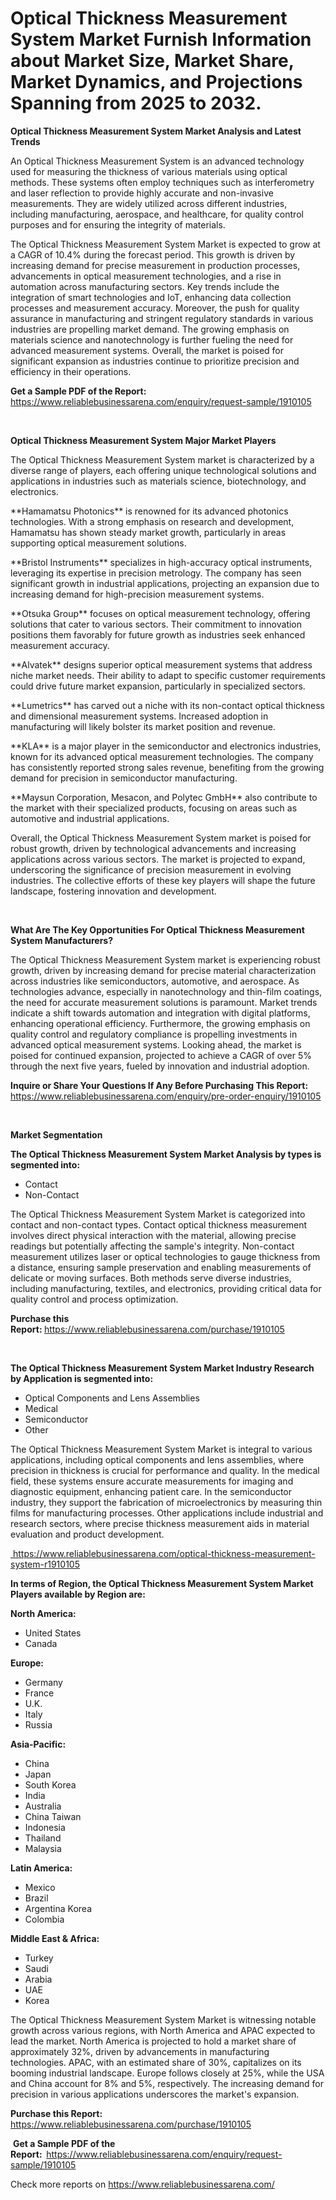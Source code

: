 <p><h1>Optical Thickness Measurement System Market Furnish Information about Market Size, Market Share, Market Dynamics, and Projections Spanning from 2025 to 2032.</h1></p><p><strong>Optical Thickness Measurement System Market Analysis and Latest Trends</strong></p>
<p><p>An Optical Thickness Measurement System is an advanced technology used for measuring the thickness of various materials using optical methods. These systems often employ techniques such as interferometry and laser reflection to provide highly accurate and non-invasive measurements. They are widely utilized across different industries, including manufacturing, aerospace, and healthcare, for quality control purposes and for ensuring the integrity of materials.</p><p>The Optical Thickness Measurement System Market is expected to grow at a CAGR of 10.4% during the forecast period. This growth is driven by increasing demand for precise measurement in production processes, advancements in optical measurement technologies, and a rise in automation across manufacturing sectors. Key trends include the integration of smart technologies and IoT, enhancing data collection processes and measurement accuracy. Moreover, the push for quality assurance in manufacturing and stringent regulatory standards in various industries are propelling market demand. The growing emphasis on materials science and nanotechnology is further fueling the need for advanced measurement systems. Overall, the market is poised for significant expansion as industries continue to prioritize precision and efficiency in their operations.</p></p>
<p><strong>Get a Sample PDF of the Report:&nbsp;</strong> <a href="https://www.reliablebusinessarena.com/enquiry/request-sample/1910105?utm_campaign=2625&utm_medium=2&utm_source=Github&utm_content=ia&utm_term=01032025&utm_id=optical-thickness-measurement-system">https://www.reliablebusinessarena.com/enquiry/request-sample/1910105</a></p>
<p>&nbsp;</p>
<p><strong>Optical Thickness Measurement System Major Market Players</strong></p>
<p><p>The Optical Thickness Measurement System market is characterized by a diverse range of players, each offering unique technological solutions and applications in industries such as materials science, biotechnology, and electronics.</p><p>**Hamamatsu Photonics** is renowned for its advanced photonics technologies. With a strong emphasis on research and development, Hamamatsu has shown steady market growth, particularly in areas supporting optical measurement solutions. </p><p>**Bristol Instruments** specializes in high-accuracy optical instruments, leveraging its expertise in precision metrology. The company has seen significant growth in industrial applications, projecting an expansion due to increasing demand for high-precision measurement systems.</p><p>**Otsuka Group** focuses on optical measurement technology, offering solutions that cater to various sectors. Their commitment to innovation positions them favorably for future growth as industries seek enhanced measurement accuracy.</p><p>**Alvatek** designs superior optical measurement systems that address niche market needs. Their ability to adapt to specific customer requirements could drive future market expansion, particularly in specialized sectors.</p><p>**Lumetrics** has carved out a niche with its non-contact optical thickness and dimensional measurement systems. Increased adoption in manufacturing will likely bolster its market position and revenue.</p><p>**KLA** is a major player in the semiconductor and electronics industries, known for its advanced optical measurement technologies. The company has consistently reported strong sales revenue, benefiting from the growing demand for precision in semiconductor manufacturing.</p><p>**Maysun Corporation, Mesacon, and Polytec GmbH** also contribute to the market with their specialized products, focusing on areas such as automotive and industrial applications.</p><p>Overall, the Optical Thickness Measurement System market is poised for robust growth, driven by technological advancements and increasing applications across various sectors. The market is projected to expand, underscoring the significance of precision measurement in evolving industries. The collective efforts of these key players will shape the future landscape, fostering innovation and development.</p></p>
<p>&nbsp;</p>
<p><strong>What Are The Key Opportunities For Optical Thickness Measurement System Manufacturers?</strong></p>
<p><p>The Optical Thickness Measurement System market is experiencing robust growth, driven by increasing demand for precise material characterization across industries like semiconductors, automotive, and aerospace. As technologies advance, especially in nanotechnology and thin-film coatings, the need for accurate measurement solutions is paramount. Market trends indicate a shift towards automation and integration with digital platforms, enhancing operational efficiency. Furthermore, the growing emphasis on quality control and regulatory compliance is propelling investments in advanced optical measurement systems. Looking ahead, the market is poised for continued expansion, projected to achieve a CAGR of over 5% through the next five years, fueled by innovation and industrial adoption.</p></p>
<p><strong>Inquire or Share Your Questions If Any Before Purchasing This Report:</strong> <a href="https://www.reliablebusinessarena.com/enquiry/pre-order-enquiry/1910105?utm_campaign=2625&utm_medium=2&utm_source=Github&utm_content=ia&utm_term=01032025&utm_id=optical-thickness-measurement-system">https://www.reliablebusinessarena.com/enquiry/pre-order-enquiry/1910105</a></p>
<p>&nbsp;</p>
<p><strong>Market Segmentation</strong></p>
<p><strong>The Optical Thickness Measurement System Market Analysis by types is segmented into:</strong></p>
<p><ul><li>Contact</li><li>Non-Contact</li></ul></p>
<p><p>The Optical Thickness Measurement System Market is categorized into contact and non-contact types. Contact optical thickness measurement involves direct physical interaction with the material, allowing precise readings but potentially affecting the sample's integrity. Non-contact measurement utilizes laser or optical technologies to gauge thickness from a distance, ensuring sample preservation and enabling measurements of delicate or moving surfaces. Both methods serve diverse industries, including manufacturing, textiles, and electronics, providing critical data for quality control and process optimization.</p></p>
<p><strong>Purchase this Report:&nbsp;</strong><a href="https://www.reliablebusinessarena.com/purchase/1910105?utm_campaign=2625&utm_medium=2&utm_source=Github&utm_content=ia&utm_term=01032025&utm_id=optical-thickness-measurement-system">https://www.reliablebusinessarena.com/purchase/1910105</a></p>
<p>&nbsp;</p>
<p><strong>The Optical Thickness Measurement System Market Industry Research by Application is segmented into:</strong></p>
<p><ul><li>Optical Components and Lens Assemblies</li><li>Medical</li><li>Semiconductor</li><li>Other</li></ul></p>
<p><p>The Optical Thickness Measurement System Market is integral to various applications, including optical components and lens assemblies, where precision in thickness is crucial for performance and quality. In the medical field, these systems ensure accurate measurements for imaging and diagnostic equipment, enhancing patient care. In the semiconductor industry, they support the fabrication of microelectronics by measuring thin films for manufacturing processes. Other applications include industrial and research sectors, where precise thickness measurement aids in material evaluation and product development.</p></p>
<p><a href="https://www.reliablebusinessarena.com/optical-thickness-measurement-system-r1910105?utm_campaign=2625&utm_medium=2&utm_source=Github&utm_content=ia&utm_term=01032025&utm_id=optical-thickness-measurement-system">&nbsp;https://www.reliablebusinessarena.com/optical-thickness-measurement-system-r1910105</a></p>
<p><strong>In terms of Region, the Optical Thickness Measurement System Market Players available by Region are:</strong></p>
<p>
    <p> <strong> North America: </strong>
        <ul>
            <li>United States</li>
            <li>Canada</li>
        </ul>
        </p> 
    <p> <strong> Europe: </strong>
        <ul>
            <li>Germany</li>
            <li>France</li>
            <li>U.K.</li>
            <li>Italy</li>
            <li>Russia</li>
        </ul>
        </p> 
    <p> <strong> Asia-Pacific: </strong>
        <ul>
            <li>China</li>
            <li>Japan</li>
            <li>South Korea</li>
            <li>India</li>
            <li>Australia</li>
            <li>China Taiwan</li>
            <li>Indonesia</li>
            <li>Thailand</li>
            <li>Malaysia</li>
        </ul>
        </p> 
    <p> <strong> Latin America: </strong>
        <ul>
            <li>Mexico</li>
            <li>Brazil</li>
            <li>Argentina Korea</li>
            <li>Colombia</li>
        </ul>
        </p> 
    <p> <strong> Middle East & Africa: </strong>
        <ul>
            <li>Turkey</li>
            <li>Saudi</li>
            <li>Arabia</li>
            <li>UAE</li>
            <li>Korea</li>
        </ul>
    </p>
    </p>
<p><p>The Optical Thickness Measurement System Market is witnessing notable growth across various regions, with North America and APAC expected to lead the market. North America is projected to hold a market share of approximately 32%, driven by advancements in manufacturing technologies. APAC, with an estimated share of 30%, capitalizes on its booming industrial landscape. Europe follows closely at 25%, while the USA and China account for 8% and 5%, respectively. The increasing demand for precision in various applications underscores the market's expansion.</p></p>
<p><strong>Purchase this Report: </strong><a href="https://www.reliablebusinessarena.com/purchase/1910105?utm_campaign=2625&utm_medium=2&utm_source=Github&utm_content=ia&utm_term=01032025&utm_id=optical-thickness-measurement-system">https://www.reliablebusinessarena.com/purchase/1910105</a></p>
<p>&nbsp;<strong>Get a Sample PDF of the Report:&nbsp;&nbsp;</strong><a href="https://www.reliablebusinessarena.com/enquiry/request-sample/1910105?utm_campaign=2625&utm_medium=2&utm_source=Github&utm_content=ia&utm_term=01032025&utm_id=optical-thickness-measurement-system">https://www.reliablebusinessarena.com/enquiry/request-sample/1910105</a></p>
<p><strong></strong></p>
<p>Check more reports on <a href="https://www.reliablebusinessarena.com/?utm_campaign=2625&utm_medium=2&utm_source=Github&utm_content=ia&utm_term=01032025&utm_id=optical-thickness-measurement-system">https://www.reliablebusinessarena.com/</a></p>